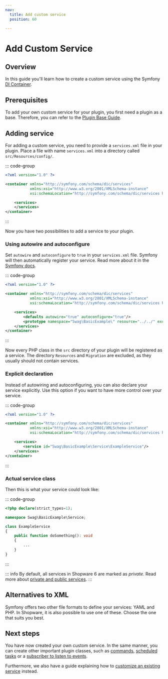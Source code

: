 ```yaml
---
nav:
  title: Add custom service
  position: 60

---
```


# Add Custom Service

## Overview

In this guide you'll learn how to create a custom service using the Symfony [DI Container](https://symfony.com/doc/current/service_container.html).

## Prerequisites

To add your own custom service for your plugin, you first need a plugin as a base.
Therefore, you can refer to the [Plugin Base Guide](../plugin-base-guide).

## Adding service

For adding a custom service, you need to provide a `services.xml` file in your plugin.
Place a file with name `services.xml` into a directory called `src/Resources/config/`.

::: code-group

```xml [<plugin root>/src/Resources/config/services.xml]
<?xml version="1.0" ?>

<container xmlns="http://symfony.com/schema/dic/services"
           xmlns:xsi="http://www.w3.org/2001/XMLSchema-instance"
           xsi:schemaLocation="http://symfony.com/schema/dic/services http://symfony.com/schema/dic/services/services-1.0.xsd">

    <services>
    </services>
</container>
```

:::

Now you have two possibilities to add a service to your plugin.

### Using autowire and autoconfigure

Set `autowire` and `autoconfigure` to `true` in your `services.xml` file.
Symfony will then automatically register your service.
Read more about it in the [Symfony docs](https://symfony.com/doc/current/service_container.html#creating-configuring-services-in-the-container).

::: code-group

```xml [<plugin root>/src/Resources/config/services.xml]
<?xml version="1.0" ?>

<container xmlns="http://symfony.com/schema/dic/services"
           xmlns:xsi="http://www.w3.org/2001/XMLSchema-instance"
           xsi:schemaLocation="http://symfony.com/schema/dic/services http://symfony.com/schema/dic/services/services-1.0.xsd">

    <services>
        <defaults autowire="true" autoconfigure="true"/>
        <prototype namespace="Swag\BasicExample\" resource="../../" exclude="../../{Resources,Migration,*.php}"/>
    </services>
</container>
```

:::

Now every PHP class in the `src` directory of your plugin will be registered as a service.
The directory `Resources` and `Migration` are excluded, as they usually should not contain services.

### Explicit declaration

Instead of autowiring and autoconfiguring, you can also declare your service explicitly.
Use this option if you want to have more control over your service.

::: code-group

```xml [<plugin root>/src/Resources/config/services.xml]
<?xml version="1.0" ?>

<container xmlns="http://symfony.com/schema/dic/services"
           xmlns:xsi="http://www.w3.org/2001/XMLSchema-instance"
           xsi:schemaLocation="http://symfony.com/schema/dic/services http://symfony.com/schema/dic/services/services-1.0.xsd">

    <services>
        <service id="Swag\BasicExample\Service\ExampleService"/>
    </services>
</container>
```

:::

### Actual service class

Then this is what your service could look like:

::: code-group

```php [<plugin root>/src/Service/ExampleService.php]
<?php declare(strict_types=1);

namespace Swag\BasicExample\Service;

class ExampleService
{
    public function doSomething(): void
    {
        ...
    }
}
```

:::

::: info
By default, all services in Shopware 6 are marked as _private_.
Read more about [private and public services](https://symfony.com/doc/current/service_container.html#public-versus-private-services).
:::

## Alternatives to XML

Symfony offers two other file formats to define your services: YAML and PHP.
In Shopware, it is also possible to use one of these.
Choose the one that suits you best.

## Next steps

You have now created your own custom service.
In the same manner, you can create other important plugin classes, such as [commands](add-custom-commands), [scheduled tasks](add-scheduled-task) or a [subscriber to listen to events](listening-to-events).

Furthermore, we also have a guide explaining how to [customize an existing service](adjusting-service) instead.
